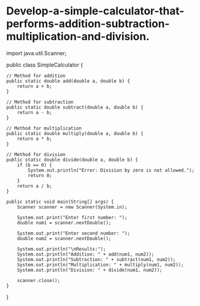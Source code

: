 # Develop-a-simple-calculator-that-performs-addition-subtraction-multiplication-and-division.
import java.util.Scanner;

public class SimpleCalculator {

    // Method for addition
    public static double add(double a, double b) {
        return a + b;
    }

    // Method for subtraction
    public static double subtract(double a, double b) {
        return a - b;
    }

    // Method for multiplication
    public static double multiply(double a, double b) {
        return a * b;
    }

    // Method for division
    public static double divide(double a, double b) {
        if (b == 0) {
            System.out.println("Error: Division by zero is not allowed.");
            return 0;
        }
        return a / b;
    }

    public static void main(String[] args) {
        Scanner scanner = new Scanner(System.in);

        System.out.print("Enter first number: ");
        double num1 = scanner.nextDouble();

        System.out.print("Enter second number: ");
        double num2 = scanner.nextDouble();

        System.out.println("\nResults:");
        System.out.println("Addition: " + add(num1, num2));
        System.out.println("Subtraction: " + subtract(num1, num2));
        System.out.println("Multiplication: " + multiply(num1, num2));
        System.out.println("Division: " + divide(num1, num2));

        scanner.close();
    }
}
